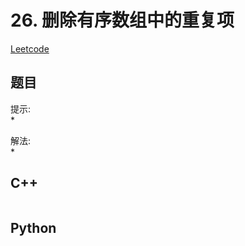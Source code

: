 # 26. 删除有序数组中的重复项
[Leetcode](https://leetcode.cn/problems/remove-duplicates-from-sorted-array/)

## 题目


提示:  
* 

解法:  
* 


## C++
```

```

## Python
```

```
